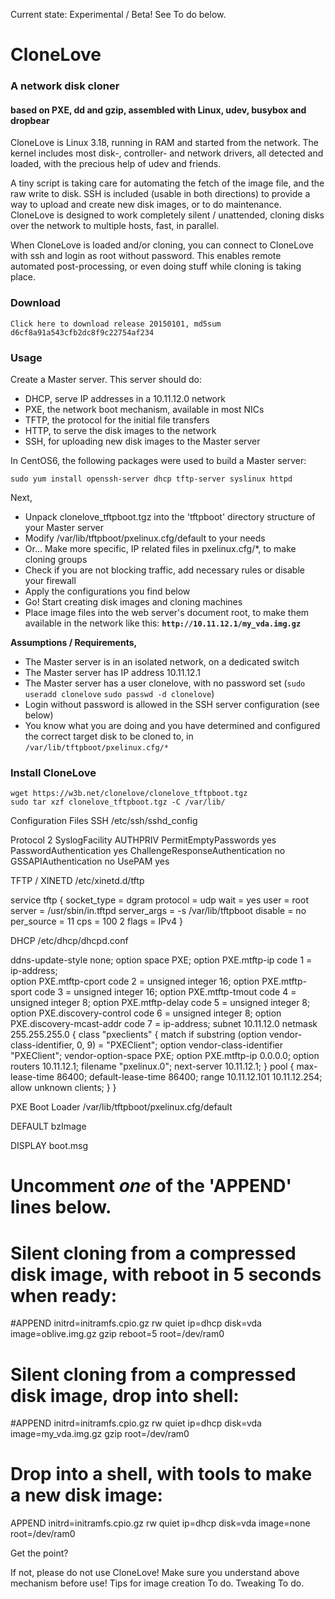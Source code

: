 Current state: Experimental / Beta! See To do below.

# CloneLove

### A network disk cloner
#### based on PXE, dd and gzip, assembled with Linux, udev, busybox and dropbear

CloneLove is Linux 3.18, running in RAM and started from the network. The kernel includes most disk-, controller- and network drivers, all detected and loaded, with the precious help of udev and friends.

A tiny script is taking care for automating the fetch of the image file, and the raw write to disk. SSH is included (usable in both directions) to provide a way to upload and create new disk images, or to do maintenance. CloneLove is designed to work completely silent / unattended, cloning disks over the network to multiple hosts, fast, in parallel.

When CloneLove is loaded and/or cloning, you can connect to CloneLove with ssh and login as root without password. This enables remote automated post-processing, or even doing stuff while cloning is taking place.

### Download

    Click here to download release 20150101, md5sum d6cf8a91a543cfb2dc8f9c22754af234

### Usage

Create a Master server. This server should do:

* DHCP, serve IP addresses in a 10.11.12.0 network
* PXE, the network boot mechanism, available in most NICs
* TFTP, the protocol for the initial file transfers
* HTTP, to serve the disk images to the network
* SSH, for uploading new disk images to the Master server

In CentOS6, the following packages were used to build a Master server:

    sudo yum install openssh-server dhcp tftp-server syslinux httpd

Next,

* Unpack clonelove_tftpboot.tgz into the 'tftpboot' directory structure of your Master server
* Modify /var/lib/tftpboot/pxelinux.cfg/default to your needs
* Or... Make more specific, IP related files in pxelinux.cfg/*, to make cloning groups
* Check if you are not blocking traffic, add necessary rules or disable your firewall
* Apply the configurations you find below
* Go! Start creating disk images and cloning machines
* Place image files into the web server's document root, to make them available in the network like this: **`http://10.11.12.1/my_vda.img.gz`**

**Assumptions / Requirements,**

* The Master server is in an isolated network, on a dedicated switch
* The Master server has IP address 10.11.12.1
* The Master server has a user clonelove, with no password set (`sudo useradd clonelove` `sudo passwd -d clonelove`)
* Login without password is allowed in the SSH server configuration (see below)
* You know what you are doing and you have determined and configured the correct target disk to be cloned to, in `/var/lib/tftpboot/pxelinux.cfg/*`

### Install CloneLove

    wget https://w3b.net/clonelove/clonelove_tftpboot.tgz
    sudo tar xzf clonelove_tftpboot.tgz -C /var/lib/

Configuration Files
SSH
/etc/ssh/sshd_config

Protocol 2
SyslogFacility AUTHPRIV
PermitEmptyPasswords yes
PasswordAuthentication yes
ChallengeResponseAuthentication no
GSSAPIAuthentication no
UsePAM yes

TFTP / XINETD
/etc/xinetd.d/tftp

service tftp
{
	socket_type		= dgram
	protocol		= udp
	wait			= yes
	user			= root
	server			= /usr/sbin/in.tftpd
	server_args		= -s /var/lib/tftpboot
	disable			= no
	per_source		= 11
	cps			= 100 2
	flags			= IPv4
}

DHCP
/etc/dhcp/dhcpd.conf

ddns-update-style none;
option space PXE;
option PXE.mtftp-ip               code 1 = ip-address;  
option PXE.mtftp-cport            code 2 = unsigned integer 16;
option PXE.mtftp-sport            code 3 = unsigned integer 16;
option PXE.mtftp-tmout            code 4 = unsigned integer 8;
option PXE.mtftp-delay            code 5 = unsigned integer 8;
option PXE.discovery-control      code 6 = unsigned integer 8;
option PXE.discovery-mcast-addr   code 7 = ip-address;
subnet 10.11.12.0 netmask 255.255.255.0 {
  class "pxeclients" {
    match if substring (option vendor-class-identifier, 0, 9) = "PXEClient";
    option vendor-class-identifier "PXEClient";
    vendor-option-space PXE;
    option PXE.mtftp-ip 0.0.0.0;
    option routers 10.11.12.1;
    filename "pxelinux.0";
    next-server 10.11.12.1;
  }
  pool {
    max-lease-time 86400;
    default-lease-time 86400;
    range 10.11.12.101 10.11.12.254;
    allow unknown clients;
  }
}

PXE Boot Loader
/var/lib/tftpboot/pxelinux.cfg/default

DEFAULT bzImage

DISPLAY boot.msg

# Uncomment *one* of the 'APPEND' lines below.

# Silent cloning from a compressed disk image, with reboot in 5 seconds when ready:
#APPEND initrd=initramfs.cpio.gz rw quiet ip=dhcp disk=vda image=oblive.img.gz gzip reboot=5 root=/dev/ram0

# Silent cloning from a compressed disk image, drop into shell:
#APPEND initrd=initramfs.cpio.gz rw quiet ip=dhcp disk=vda image=my_vda.img.gz gzip root=/dev/ram0

# Drop into a shell, with tools to make a new disk image:
APPEND initrd=initramfs.cpio.gz rw quiet ip=dhcp disk=vda image=none root=/dev/ram0

Get the point?

If not, please do not use CloneLove! Make sure you understand above mechanism before use!
Tips for image creation
To do.
Tweaking
To do.
